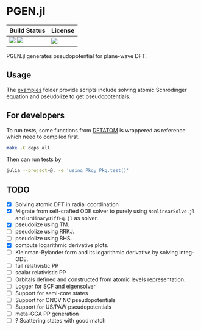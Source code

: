 # PGEN.jl

| **Build Status**                                |  **License**                     |
|:----------------------------------------------- |:-------------------------------- |
| [![][ci-img]][ci-url] [![][ccov-img]][ccov-url] | [![][license-img]][license-url]  |

[ci-img]: https://github.com/unkcpz/PGEN.jl/workflows/CI/badge.svg?branch=main&event=push
[ci-url]: https://github.com/unkcpz/PGEN.jl/actions

[ccov-img]: https://codecov.io/gh/unkcpz/PGEN.jl/branch/main/graph/badge.svg?token=xxxx
[ccov-url]: https://codecov.io/gh/unkcpz/PGEN.jl

[license-img]: https://img.shields.io/github/license/unkcpz/PGEN.jl.svg?maxAge=2592000
[license-url]: https://github.com/unkcpz/PGEN.jl/blob/main/LICENSE

PGEN.jl generates pseudopotential for plane-wave DFT.

## Usage

The [examples](https://github.com/unkcpz/PGEN.jl/tree/main/examples) folder provide scripts include solving atomic Schrödinger equation and pseudolize to get pseudopotentials.

## For developers

To run tests, some functions from [DFTATOM](https://github.com/certik/dftatom) is wrappered as reference which need to compiled first.

```bash
make -C deps all
```

Then can run tests by 

```bash
julia --project=@. -e 'using Pkg; Pkg.test()'
```

## TODO

- [x] Solving atomic DFT in radial coordination
- [x] Migrate from self-crafted ODE solver to purely using `NonlinearSolve.jl` and `OrdinaryDiffEq.jl` as solver.
- [x] pseudolize using TM.
- [ ] pseudolize using RRKJ.
- [ ] pseudolize using BHS.
- [x] compute logarithmic derivative plots.
- [ ] Kleinman-Bylander form and its logarithmic derivative by solving integ-ODE.
- [ ] full relativistic PP
- [ ] scalar relativistic PP
- [ ] Orbitals defined and constructed from atomic levels representation.
- [ ] Logger for SCF and eigensolver
- [ ] Support for semi-core states
- [ ] Support for ONCV NC pseudopotentials
- [ ] Support for US/PAW pseudopotentials
- [ ] meta-GGA PP generation
- [ ] ? Scattering states with good match
